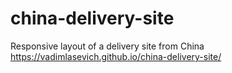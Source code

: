 # china-delivery-site
Responsive layout of a delivery site from China
https://vadimlasevich.github.io/china-delivery-site/
